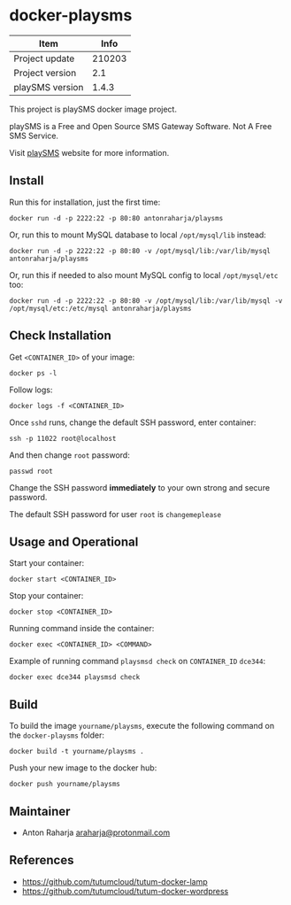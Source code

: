 docker-playsms
==============

Item            | Info
--------------- | ---------------
Project update  | 210203
Project version | 2.1
playSMS version | 1.4.3

This project is playSMS docker image project.

playSMS is a Free and Open Source SMS Gateway Software. Not A Free SMS Service.

Visit [playSMS](http://playsms.org) website for more information.


Install
-------

Run this for installation, just the first time:

```
docker run -d -p 2222:22 -p 80:80 antonraharja/playsms
```
	
Or, run this to mount MySQL database to local `/opt/mysql/lib` instead:

```
docker run -d -p 2222:22 -p 80:80 -v /opt/mysql/lib:/var/lib/mysql antonraharja/playsms
```

Or, run this if needed to also mount MySQL config to local `/opt/mysql/etc` too:

```
docker run -d -p 2222:22 -p 80:80 -v /opt/mysql/lib:/var/lib/mysql -v /opt/mysql/etc:/etc/mysql antonraharja/playsms
```


Check Installation
------------------

Get `<CONTAINER_ID>` of your image:

```
docker ps -l
```

Follow logs:

```
docker logs -f <CONTAINER_ID>
```

Once `sshd` runs, change the default SSH password, enter container:

```
ssh -p 11022 root@localhost
```

And then change `root` password:

```
passwd root
```

Change the SSH password **immediately** to your own strong and secure password.

The default SSH password for user `root` is `changemeplease`


Usage and Operational
---------------------

Start your container:

```
docker start <CONTAINER_ID>
```

Stop your container:

```
docker stop <CONTAINER_ID>
```

Running command inside the container:

```
docker exec <CONTAINER_ID> <COMMAND>
```

Example of running command `playsmsd check` on `CONTAINER_ID` `dce344`:

```
docker exec dce344 playsmsd check
```


Build
-----

To build the image `yourname/playsms`, execute the following command on the `docker-playsms` folder:

```
docker build -t yourname/playsms .
```

Push your new image to the docker hub:

```
docker push yourname/playsms
```


Maintainer
----------

- Anton Raharja <araharja@protonmail.com>


References
----------

- https://github.com/tutumcloud/tutum-docker-lamp
- https://github.com/tutumcloud/tutum-docker-wordpress
